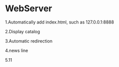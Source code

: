 # WebServer
1.Automatically add index.html, such as 127.0.0.1:8888  

2.Display catalog  

3.Automatic redirection

4.news line

5.11